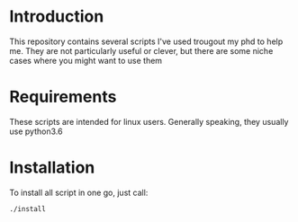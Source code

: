 Introduction
============

This repository contains several scripts I've used trougout my phd to help me. They are not particularly useful or clever, but there are some niche cases where you
might want to use them

Requirements
============

These scripts are intended for linux users. Generally speaking, they usually use python3.6

Installation
============

To install all script in one go, just call:

```
./install
```